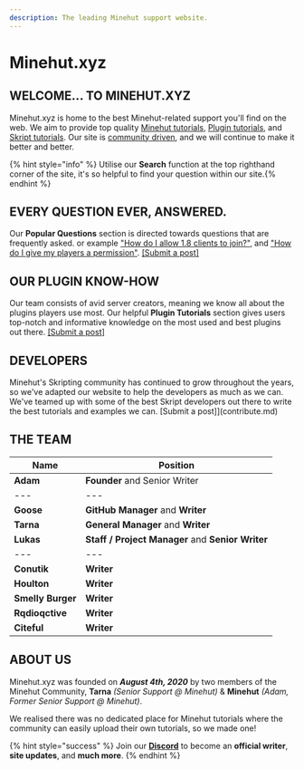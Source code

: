 ```yaml
---
description: The leading Minehut support website.
---
```


# Minehut.xyz

## WELCOME... TO MINEHUT.XYZ

Minehut.xyz is home to the best Minehut-related support you'll find on the web. We aim to provide top quality [Minehut tutorials](https://minehut.xyz/faq/panel), [Plugin tutorials](https://minehut.xyz/plugin/popular), and [Skript tutorials](https://minehut.xyz/skript/basics). Our site is [community driven](contribute.md), and we will continue to make it better and better.

{% hint style="info" %} Utilise our **Search** function at the top righthand corner of the site, it's so helpful to find your question within our site.{% endhint %}

## EVERY QUESTION EVER, ANSWERED.

Our **Popular Questions** section is directed towards questions that are frequently asked. or example ["How do I allow 1.8 clients to join?"](faq/other-questions/server-version.md), and ["How do I give my players a permission"](faq/ingame/permissions.md). [\[Submit a post\]](contribute.md)

## OUR PLUGIN KNOW-HOW

Our team consists of avid server creators, meaning we know all about the plugins players use most. Our helpful **Plugin Tutorials** section gives users top-notch and informative knowledge on the most used and best plugins out there. [\[Submit a post\]](contribute.md)

## DEVELOPERS

Minehut's Skripting community has continued to grow throughout the years, so we've adapted our website to help the developers as much as we can. We've teamed up with some of the best Skript developers out there to write the best tutorials and examples we can. \[Submit a post\]](contribute.md)

## THE TEAM

Name | Position
---|---
**Adam** | **Founder** and Senior Writer
--- | ---
**Goose** | **GitHub Manager** and **Writer**
**Tarna** | **General Manager** and **Writer**
**Lukas** | **Staff / Project Manager** and **Senior Writer**
--- | ---
**Conutik** | **Writer** 
**Houlton** | **Writer**
**Smelly Burger** | **Writer**
**Rqdioqctive** | **Writer**
**Citeful** | **Writer**

## ABOUT US

Minehut.xyz was founded on **_August 4th, 2020_** by two members of the Minehut Community, **Tarna** _\(Senior Support @ Minehut\)_ & **Minehut** _\(Adam, Former Senior Support @ Minehut\)_.

We realised there was no dedicated place for Minehut tutorials where the community can easily upload their own tutorials, so we made one!
 
{% hint style="success" %}
Join our **[Discord](https://discord.gg/TYhH5bK)** to become an **official writer**, **site updates**, and **much more**.
{% endhint %}
